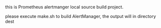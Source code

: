 this is Prometheus alertmanger local source build project.


please execute make.sh to build AlertManager, the output will in directory dest
